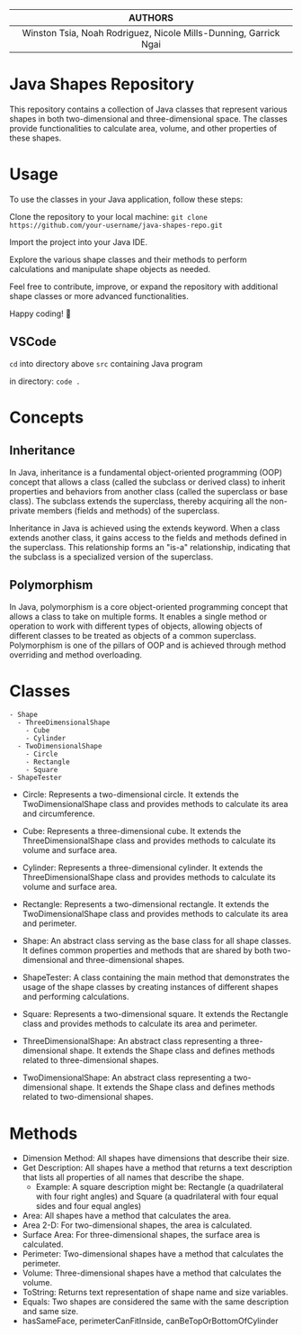 |AUTHORS|
|:-:|
| Winston Tsia, Noah Rodriguez, Nicole Mills-Dunning,  Garrick Ngai |

# Java Shapes Repository
This repository contains a collection of Java classes that represent various shapes in both two-dimensional and three-dimensional space. The classes provide functionalities to calculate area, volume, and other properties of these shapes.

# Usage
To use the classes in your Java application, follow these steps:

Clone the repository to your local machine:
```git clone https://github.com/your-username/java-shapes-repo.git```

Import the project into your Java IDE.

Explore the various shape classes and their methods to perform calculations and manipulate shape objects as needed.

Feel free to contribute, improve, or expand the repository with additional shape classes or more advanced functionalities.

Happy coding! :rocket:

## VSCode
`cd` into directory above `src` containing Java program

in directory:
```code .```

# Concepts
## Inheritance
In Java, inheritance is a fundamental object-oriented programming (OOP) concept that allows a class (called the subclass or derived class) to inherit properties and behaviors from another class (called the superclass or base class). The subclass extends the superclass, thereby acquiring all the non-private members (fields and methods) of the superclass.

Inheritance in Java is achieved using the extends keyword. When a class extends another class, it gains access to the fields and methods defined in the superclass. This relationship forms an "is-a" relationship, indicating that the subclass is a specialized version of the superclass.

## Polymorphism
In Java, polymorphism is a core object-oriented programming concept that allows a class to take on multiple forms. It enables a single method or operation to work with different types of objects, allowing objects of different classes to be treated as objects of a common superclass. Polymorphism is one of the pillars of OOP and is achieved through method overriding and method overloading.

# Classes
```
- Shape
  - ThreeDimensionalShape
    - Cube
    - Cylinder
  - TwoDimensionalShape
    - Circle
    - Rectangle
    - Square
- ShapeTester

```
- Circle: Represents a two-dimensional circle. It extends the TwoDimensionalShape class and provides methods to calculate its area and circumference.

- Cube: Represents a three-dimensional cube. It extends the ThreeDimensionalShape class and provides methods to calculate its volume and surface area.

- Cylinder: Represents a three-dimensional cylinder. It extends the ThreeDimensionalShape class and provides methods to calculate its volume and surface area.

- Rectangle: Represents a two-dimensional rectangle. It extends the TwoDimensionalShape class and provides methods to calculate its area and perimeter.

- Shape: An abstract class serving as the base class for all shape classes. It defines common properties and methods that are shared by both two-dimensional and three-dimensional shapes.

- ShapeTester: A class containing the main method that demonstrates the usage of the shape classes by creating instances of different shapes and performing calculations.

- Square: Represents a two-dimensional square. It extends the Rectangle class and provides methods to calculate its area and perimeter.

- ThreeDimensionalShape: An abstract class representing a three-dimensional shape. It extends the Shape class and defines methods related to three-dimensional shapes.

- TwoDimensionalShape: An abstract class representing a two-dimensional shape. It extends the Shape class and defines methods related to two-dimensional shapes.

# Methods
- Dimension Method: All shapes have dimensions that describe their size.
- Get Description: All shapes have a method that returns a text description that lists all properties of all names that describe the shape.
  - Example: A square description might be: Rectangle (a quadrilateral with four right angles) and Square (a quadrilateral with four equal sides and four equal angles)
- Area: All shapes have a method that calculates the area.
- Area 2-D: For two-dimensional shapes, the area is calculated.
- Surface Area: For three-dimensional shapes, the surface area is calculated.
- Perimeter: Two-dimensional shapes have a method that calculates the perimeter.
- Volume: Three-dimensional shapes have a method that calculates the volume.
- ToString: Returns text representation of shape name and size variables.
- Equals: Two shapes are considered the same with the same description and same size.
- hasSameFace, perimeterCanFitInside, canBeTopOrBottomOfCylinder
  
